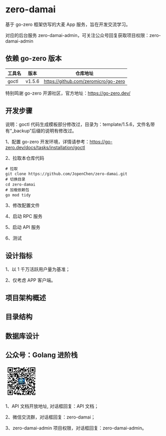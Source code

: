 # zero-damai
基于 go-zero 框架仿写的大麦 App 服务，旨在开发交流学习。

对应的后台服务 zero-damai-admin，可关注公众号回复获取项目权限：zero-damai-admin

## 依赖 go-zero 版本

| 工具名   | 版本     | 仓库地址                                  |
|-------|--------|---------------------------------------|
| goctl | v1.5.6 | https://github.com/zeromicro/go-zero  |

特别鸣谢 go-zero 开源社区，官方地址：https://go-zero.dev/

## 开发步骤
说明：goctl 代码生成模板部分修改过，目录为：template/1.5.6，文件名带有“_backup”后缀的说明有修改过。

1、配置 go-zero 开发环境，详情请参考：https://go-zero.dev/docs/tasks/installation/goctl

2、拉取本仓库代码
```shell
# 拉取
git clone https://github.com/JopenChen/zero-damai.git
# 切换目录
cd zero-damai
# 加载依赖包
go mod tidy
```

3、修改配置文件

4、启动 RPC 服务

5、启动 API 服务

6、测试

## 设计指标
1、以 1 千万活跃用户量为基准；

2、仅考虑 APP 客户端。

## 项目架构概述

## 目录结构

## 数据库设计

## 公众号：Golang 进阶栈
<img height="100" src="doc\images\公众号二维码.jpg" title="Golang 进阶栈公众号二维码" width="100"/>

1、API 文档开放地址, 对话框回复：API 文档；

2、微信交流群，对话框回复：zero-damai；

3、zero-damai-admin 项目权限，对话框回复：zero-damai-admin。




